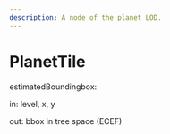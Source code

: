 ```yaml
---
description: A node of the planet LOD.
---
```


# PlanetTile

estimatedBoundingbox:

in: level, x, y

out: bbox in tree space \(ECEF\)


